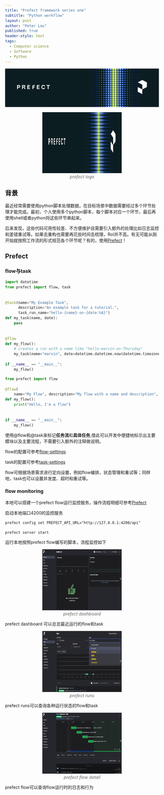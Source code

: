 ```yaml
---
title: "Prefect framework series one"
subtitle: "Python workflow"
layout: post
author: "Peter Lau"
published: true
header-style: text
tags:
  - Computer science
  - Software
  - Python
---
```



![prefect tag](/img/prefect/prefect_logo.png)
<figure style="text-align: center">
    <img class="prefect logo" src="/img/prefect/prefect_logo.png" width="260" height="200">
    <figcaption style="font-style: italic; color: #666;">prefect logo</figcaption>
</figure>


## 背景

最近经常需要使用python脚本处理数据，在目标场景中数据需要经过多个环节处理才能完成。最初，个人使用多个python脚本，每个脚本对应一个环节，最后再使用shell或者python将这些环节串起来。

后来发现，这些代码可用性较差、不方便维护且需要引入额外的处理比如日志监控和差错重试等。如果去重构也需要再花些时间去梳理，RoI并不高。有无可能从刚开始就按照工作流的形式规范各个环节呢？有的，使用[Prefect](https://docs.prefect.io/v3/get-started/index)！



## Prefect

### flow与task

```python
import datetime
from prefect import flow, task


@task(name="My Example Task", 
      description="An example task for a tutorial.",
      task_run_name="hello-{name}-on-{date:%A}")
def my_task(name, date):
    pass


@flow
def my_flow():
    # creates a run with a name like "hello-marvin-on-Thursday"
    my_task(name="marvin", date=datetime.datetime.now(datetime.timezone.utc))

if __name__ == "__main__":
    my_flow()
```


```python
from prefect import flow

@flow(
    name="My Flow", description="My flow with a name and description", log_prints=True)
def my_flow():
    print("Hello, I'm a flow")


if __name__ == "__main__":
    my_flow()
```


使用@flow和@task来标记**任务流**和**具体任务**,借此可以开发中便捷地标示出主要模块以及主要流程，不需要引入额外的注释做说明。

flow的配置可参考[flow-settings](https://docs.prefect.io/v3/develop/write-flows#flow-settings)

task的配置可参考[task-settings](https://docs.prefect.io/v3/develop/write-tasks)

flow可根据场景需求进行定向设置，例如flow编排，状态管理和重试等；同样地，task也可以设置并发度、超时和重试等。

### flow monitoring

本地可以搭建一个prefect flow运行监控服务，操作流程明细可参考[Prefect](https://docs.prefect.io/v3/manage/server/index)

启动本地端口4200的监控服务

```shell
prefect config set PREFECT_API_URL="http://127.0.0.1:4200/api"

prefect server start
```


运行本地按照prefect flow编写的脚本，流程监控如下


<figure style="text-align: center">
    <img class="prefect dashboard" src="/img/prefect/prefect_dashboard_flow_task.png" width="260" height="200">
    <figcaption style="font-style: italic; color: #666;">prefect dashboard</figcaption>
</figure>

prefect dashboard 可以总览最近运行的flow和task


<figure style="text-align: center">
    <img class="prefect runs" src="/img/prefect/prefect_runs.png" width="260" height="200">
    <figcaption style="font-style: italic; color: #666;">prefect runs</figcaption>
</figure>

prefect runs可以查询各种运行状态的flow和task


<figure style="text-align: center">
    <img class="flow detail" src="/img/prefect/prefect_flow_detail.png" width="260" height="200">
    <figcaption style="font-style: italic; color: #666;">prefect flow detail</figcaption>
</figure>

prefect flow可以查询flow运行时的日志和行为
